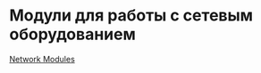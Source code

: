 # Модули для работы с сетевым оборудованием


[Network Modules](http://docs.ansible.com/ansible/list_of_network_modules.html)
